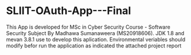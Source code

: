# SLIIT-OAuth-App---Final
This App is developed for MSc in Cyber Security Course - Software Security Subject By Madhawa Sumanaweera (MS20918606).
JDK 1.8 and mevan 3.8.1 use to develop this aplication.
Environmental veriables should modify befor run the application as indicated the attached project report 
